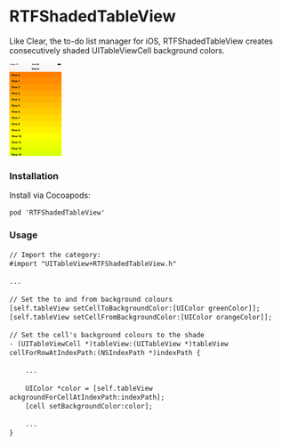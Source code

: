 # RTFShadedTableView

Like Clear, the to-do list manager for iOS, RTFShadedTableView creates consecutively shaded UITableViewCell background colors.

![](https://raw.githubusercontent.com/MaxKramer/RTFShadedTableView/master/Screenshot.png)

### Installation

Install via Cocoapods:

    pod 'RTFShadedTableView'

### Usage

	// Import the category:
	#import "UITableView+RTFShadedTableView.h"
	
	...
	
	// Set the to and from background colours
	[self.tableView setCellToBackgroundColor:[UIColor greenColor]];
    [self.tableView setCellFromBackgroundColor:[UIColor orangeColor]];
    
    // Set the cell's background colours to the shade
    - (UITableViewCell *)tableView:(UITableView *)tableView cellForRowAtIndexPath:(NSIndexPath *)indexPath {
    
        ...

        UIColor *color = [self.tableView ackgroundForCellAtIndexPath:indexPath];
        [cell setBackgroundColor:color];

        ...
    }